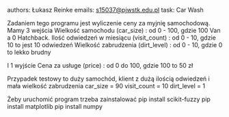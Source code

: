 authors: Łukasz Reinke
emails: s15037@pjwstk.edu.pl
task: Car Wash

Zadaniem tego programu jest wyliczenie ceny za myjnię samochodową.
Mamy 3 wejścia
    Wielkość samochodu (car_size) : od 0 - 100, gdzie 100 Van a 0 Hatchback. 
    Ilość odwiedzeń w miesiącu (visit_count) : od 0 - 10, gdzie 10 to jest 10 odwiedzeń
    Wielkość zabrudzenia (dirt_level) : od 0 - 10, gdzie 0 to lekko brudny

I 1 wyjście
    Cena za usługe (price) : od 0 do 100, gdzie 100 to 50 zł

Przypadek testowy to duży samochód, klient z dużą ilością odwiedzeń i mała wielkość zabrudzenia
    car_size = 90
    visit_count = 10
    dirt_level = 1

Żeby uruchomić program trzeba zainstalować
pip install scikit-fuzzy
pip install matplotlib
pip install numpy